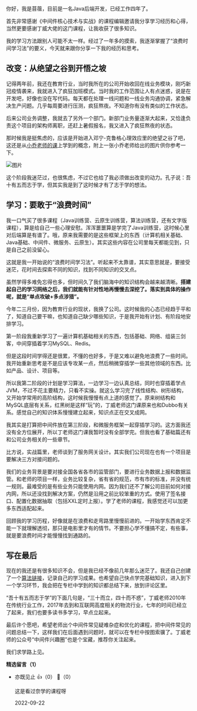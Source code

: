 你好，我是苜蓿，目前是一名Java后端开发，已经工作四年了。

首先非常感谢《中间件核心技术与实战》的课程编辑邀请我分享学习经历和心得，当然更要感谢丁威大佬的这门课程，让我收获了很多知识。

我的学习方法跟别人可能不太一样。经过了一年多的摸索，我逐渐掌握了“浪费时间学习法”的要义，今天就来跟你分享一下我的经历和思考。

## 改变：从绝望之谷到开悟之坡

记得两年前，我还在教育行业，当时我所在的公司开始收回在线业务模块，刚巧新冠疫情袭来，我就进入了疯狂加班模式。当时我的工作范围让人有点迷惑，说是在开发吧，好像也没在写代码。每天都在处理一线问题和一线业务沟通协调，紧急解决生产问题。几乎每周要进行压测，疯狂熬夜。不知道你有没有类似的工作状态。

后来公司业务调整，我就去了另外一个部门。新部门业务量逐渐大起来，又恰逢负责这个项目的架构师离职，还赶上暑假报名，我又进入了疯狂熬夜的状态。

那时候我是挺焦虑的，应该是开始进入邓宁-克鲁格心理效应里的绝望之谷了吧，这还是从[小乔老师的课](https://time.geekbang.org/column/intro/100115201?tab=catalog)上学到的概念，附上一张小乔老师给出的图片供你参考一下。

![图片](https://static001.geekbang.org/resource/image/90/25/90d67c59e0d3a9666b20e6fa3c234525.png?wh=1920x1248)

这个阶段我迷茫过，也很焦虑，不过它也给了我必须做出改变的动力。孔子说：吾十有五而志于学，但其实我是到了这时候才有了志于学的想法。

## 学习：要敢于“浪费时间”

我一口气买了很多课程（Java训练营、云原生训练营，算法训练营，还有文字版课程），算是给自己一些心理安慰。浑浑噩噩算是学完了Java训练营，这时候心里对后端算是有谱了。哦，原来我需要的是这些框架上的东西（计算机相关基础、Java基础、中间件、微服务、云原生）。其实这些内容在公司里每天都能见到，只是自己之前没留心。

这就是我一开始说的“浪费时间学习法”。听起来不太靠谱，其实意思就是，要接受迷茫，花时间去探索不同的知识，找到不同知识的交叉点。

虽然学得多难免忘得也多，但时间久了我们脑海中的知识结构会越来越清晰。**搭建起自己的学习网络之后，我们就能有针对性地再慢慢去深挖了。落实到具体的操作呢，就是“单点攻破+多点涉猎”。**

今年二三月份，因为教育行业的现状，我换了公司。这时候我的心态已经趋于平和了，知道自己要干嘛，也知道自己缺少哪些知识，于是我开始有计划、有阶段地安排学习。

第一阶段我重新学习了一遍计算机基础相关的东西，包括基础、网络、组装三剑客，中间穿插着学习MySQL、Redis。

但是这段时间学得还是很累，不懂的也好多，于是又难以避免地浪费了一些时间。我开始重新思考是不是应该专攻某一点，然后稍微穿插学一些其他领域的东西。比如产品、设计、项目等。

所以我第二阶段的计划是学习算法，一边学习一边认真总结，同时也穿插着学点JVM，不过不花主要精力，只看不实操。就这么学习完了线性结构、树形结构，又开始学常用的高阶结构，这时候我慢慢有点上道的感觉了。原来树结构和MySQL底层有关系，红黑树是这样“玩”的，丁威老师这门课原来也和Dubbo有关系。感觉自己的知识体系慢慢建立起来，知识点正在交叉成网。

我其实是打算把中间件放在第三阶段，和微服务框架一起穿插学习的。这方面我还没有全方位展开，所以丁老师这门课我暂时没有全部学完。但我也看了基础篇还有和公司业务相关的一些章节。

比方说，实战篇里，老师谈到了服务网关设计。其实我们公司现在也有一个项目是要解决三方对接问题的。

我们的业务背景是要对接全国各省各市的监管部门，要进行业务数据上报和数据监管。和老师的项目一样，业务比较复杂，省有省的规范，市有市的标准，并没有统一规则。最难受的是有些业务只能使用内网。因为我们还不了解公司目前如何对接内网，所以还没找到解决方案，仍然是沿用之前比较笨重的方式。使用了签名接口、配置化数据抽取（包括XXL定时上报）。学了老师的课程，我感觉还可以加更多东西适配起来。

回顾我的学习历程，好像就是在浪费和走弯路里慢慢前进的。一开始学东西肯定不能一下就理解透彻，那只是电影里才有的情节。不要担心学不懂搞不定，有些事，就是要浪费时间才能慢慢找到通路的。

## 写在最后

现在的我还是有很多知识不会，但是我已经不像前几年那么迷茫了。我还自己创建了一个[算法链接](https://github.com/freedoow/algorithm.git)，记录自己的学习成果。也希望自己快点学完基础知识，进入到下一个学习环节，我会把在专栏中学到的知识都总结下来，放到评论区里。

“吾十有五而志于学”的下面几句是，“三十而立，四十而不惑”，丁威老师2010年在传统行业工作，2017年去到和互联网高度相关的物流行业，七年的时间已经立了起来，我们也要多读书多学习，早点立起来。

最后许个愿吧，希望老师出个中间件常见疑难杂症和优化的课程，把中间件常见的问题总结一下，这样我们在后面遇到问题时，就可以在专栏中按图索骥了。丁威老师的公众号“中间件兴趣圈”也是个宝藏，推荐你关注起来。

我们求学路上见。
<div><strong>精选留言（1）</strong></div><ul>
<li><span>亦既见止</span> 👍（0） 💬（0）<p>这是看过奈学的课程呀</p>2022-09-22</li><br/>
</ul>